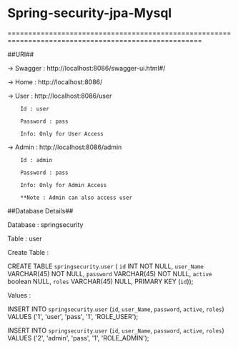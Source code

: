 # Spring-security-jpa-Mysql


=====================================================================================================

##URI##

-> Swagger : http://localhost:8086/swagger-ui.html#/

-> Home : http://localhost:8086/

-> User : http://localhost:8086/user

		Id : user
		
		Password : pass
		
		Info: Only for User Access
		
-> Admin : http://localhost:8086/admin

		Id : admin
		
		Password : pass
		
		Info: Only for Admin Access
		
		**Note : Admin can also access user
		

##Database Details##

Database : springsecurity

Table : user

Create Table :

CREATE TABLE `springsecurity`.`user` (
  `id` INT NOT NULL,
  `user_Name` VARCHAR(45) NOT NULL,
  `password` VARCHAR(45) NOT NULL,
  `active` boolean  NULL,
  `roles` VARCHAR(45) NULL,
  PRIMARY KEY (`id`));

Values :

INSERT INTO `springsecurity`.`user` (`id`, `user_Name`, `password`, `active`, `roles`) VALUES ('1', 'user', 'pass', '1', 'ROLE_USER');

INSERT INTO `springsecurity`.`user` (`id`, `user_Name`, `password`, `active`, `roles`) VALUES ('2', 'admin', 'pass', '1', 'ROLE_ADMIN');



